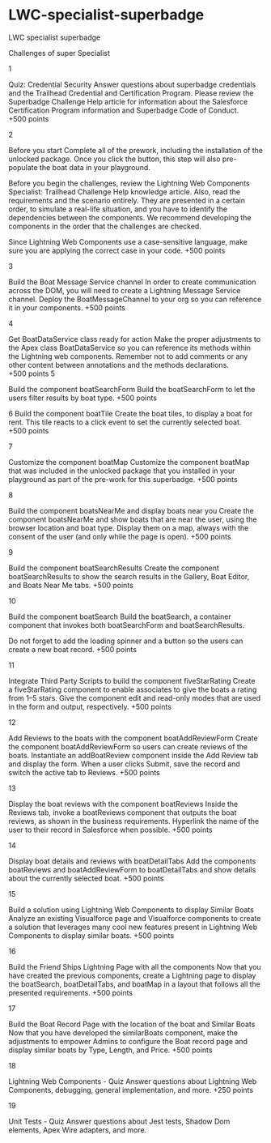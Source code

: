 # LWC-specialist-superbadge
LWC specialist superbadge

Challenges of super Specialist

1

Quiz: Credential Security
Answer questions about superbadge credentials and the Trailhead Credential and Certification Program. Please review the Superbadge Challenge Help article for information about the Salesforce Certification Program information and Superbadge Code of Conduct.
+500 points

2

Before you start
Complete all of the prework, including the installation of the unlocked package. Once you click the button, this step will also pre-populate the boat data in your playground.

Before you begin the challenges, review the Lightning Web Components Specialist: Trailhead Challenge Help knowledge article. Also, read the requirements and the scenario entirely. They are presented in a certain order, to simulate a real-life situation, and you have to identify the dependencies between the components. We recommend developing the components in the order that the challenges are checked.

Since Lightning Web Components use a case-sensitive language, make sure you are applying the correct case in your code.
+500 points


3

Build the Boat Message Service channel
In order to create communication across the DOM, you will need to create a Lightning Message Service channel. Deploy the BoatMessageChannel to your org so you can reference it in your components.
+500 points

4

Get BoatDataService class ready for action
Make the proper adjustments to the Apex class BoatDataService so you can reference its methods within the Lightning web components. Remember not to add comments or any other content between annotations and the methods declarations.
+500 points
5

Build the component boatSearchForm
Build the boatSearchForm to let the users filter results by boat type.
+500 points

6
Build the component boatTile
Create the boat tiles, to display a boat for rent. This tile reacts to a click event to set the currently selected boat.
+500 points

7

Customize the component boatMap
Customize the component boatMap that was included in the unlocked package that you installed in your playground as part of the pre-work for this superbadge.
+500 points

8

Build the component boatsNearMe and display boats near you
Create the component boatsNearMe and show boats that are near the user, using the browser location and boat type. Display them on a map, always with the consent of the user (and only while the page is open).
+500 points

9

Build the component boatSearchResults
Create the component boatSearchResults to show the search results in the Gallery, Boat Editor, and Boats Near Me tabs.
+500 points

10


Build the component boatSearch
Build the boatSearch, a container component that invokes both boatSearchForm and boatSearchResults.

Do not forget to add the loading spinner and a button so the users can create a new boat record.
+500 points

11

Integrate Third Party Scripts to build the component fiveStarRating
Create a fiveStarRating component to enable associates to give the boats a rating from 1–5 stars. Give the component edit and read-only modes that are used in the form and output, respectively.
+500 points

12


Add Reviews to the boats with the component boatAddReviewForm
Create the component boatAddReviewForm so users can create reviews of the boats. Instantiate an addBoatReview component inside the Add Review tab and display the form. When a user clicks Submit, save the record and switch the active tab to Reviews.
+500 points

13

Display the boat reviews with the component boatReviews
Inside the Reviews tab, invoke a boatReviews component that outputs the boat reviews, as shown in the business requirements. Hyperlink the name of the user to their record in Salesforce when possible.
+500 points

14

Display boat details and reviews with boatDetailTabs
Add the components boatReviews and boatAddReviewForm to boatDetailTabs and show details about the currently selected boat.
+500 points

15

Build a solution using Lightning Web Components to display Similar Boats
Analyze an existing Visualforce page and Visualforce components to create a solution that leverages many cool new features present in Lightning Web Components to display similar boats.
+500 points

16

Build the Friend Ships Lightning Page with all the components
Now that you have created the previous components, create a Lightning page to display the boatSearch, boatDetailTabs, and boatMap in a layout that follows all the presented requirements.
+500 points


17

Build the Boat Record Page with the location of the boat and Similar Boats
Now that you have developed the similarBoats component, make the adjustments to empower Admins to configure the Boat record page and display similar boats by Type, Length, and Price.
+500 points

18

Lightning Web Components - Quiz
Answer questions about Lightning Web Components, debugging, general implementation, and more.
+250 points

19

Unit Tests - Quiz
Answer questions about Jest tests, Shadow Dom elements, Apex Wire adapters, and more.
